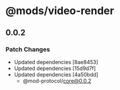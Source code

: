 # @mods/video-render

## 0.0.2

### Patch Changes

- Updated dependencies [8ae8453]
- Updated dependencies [15d9d7f]
- Updated dependencies [4a50bdd]
  - @mod-protocol/core@0.0.2
